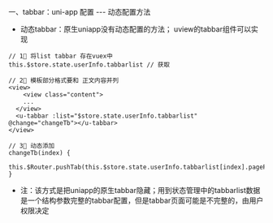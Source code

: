 一、tabbar：uni-app 配置  --- 动态配置方法

* 动态tabbar：原生uniapp没有动态配置的方法； uview的tabbar组件可以实现

```vue
// 1⃣ 将list tabbar 存在vuex中
this.$store.state.userInfo.tabbarlist // 获取

// 2⃣ 模板部分格式要和 正文内容并列
<view>
	<view class="content">
  	...
  </view>
  <u-tabbar :list="$store.state.userInfo.tabbarlist" @change="changeTb"></u-tabbar>
</view>

// 3⃣ 动态添加
changeTb(index) {
	this.$Router.pushTab(this.$store.state.userInfo.tabbarlist[index].pagePath)
}
```

* 注：该方式是把uniapp的原生tabbar隐藏；用到状态管理中的tabbarlist数据是一个结构参数完整的tabbar配置，但是tabbar页面可能是不完整的，由用户权限决定
